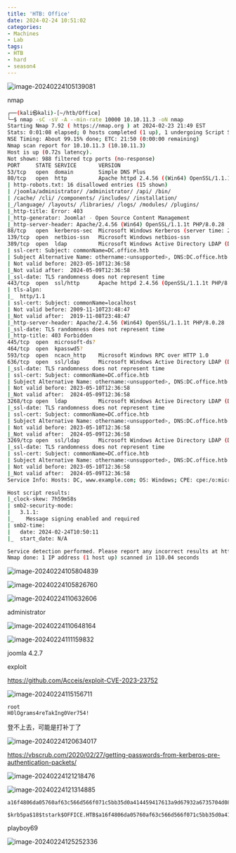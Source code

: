 ```yaml
---
title: 'HTB: Office'
date: 2024-02-24 10:51:02
categories:
- Machines
- Lab
tags:
- HTB
- hard
- season4
---
```


![image-20240224105139081](../images/image-20240224105139081.png)

nmap

```bash
┌──(kali㉿kali)-[~/htb/Office]
└─$ nmap -sC -sV -A --min-rate 10000 10.10.11.3 -oN nmap
Starting Nmap 7.92 ( https://nmap.org ) at 2024-02-23 21:49 EST
Stats: 0:01:08 elapsed; 0 hosts completed (1 up), 1 undergoing Script Scan
NSE Timing: About 99.15% done; ETC: 21:50 (0:00:00 remaining)
Nmap scan report for 10.10.11.3 (10.10.11.3)
Host is up (0.72s latency).
Not shown: 988 filtered tcp ports (no-response)
PORT     STATE SERVICE       VERSION
53/tcp   open  domain        Simple DNS Plus
80/tcp   open  http          Apache httpd 2.4.56 ((Win64) OpenSSL/1.1.1t PHP/8.0.28)
| http-robots.txt: 16 disallowed entries (15 shown)
| /joomla/administrator/ /administrator/ /api/ /bin/ 
| /cache/ /cli/ /components/ /includes/ /installation/ 
|_/language/ /layouts/ /libraries/ /logs/ /modules/ /plugins/
|_http-title: Error: 403
|_http-generator: Joomla! - Open Source Content Management
|_http-server-header: Apache/2.4.56 (Win64) OpenSSL/1.1.1t PHP/8.0.28
88/tcp   open  kerberos-sec  Microsoft Windows Kerberos (server time: 2024-02-24 10:49:17Z)
139/tcp  open  netbios-ssn   Microsoft Windows netbios-ssn
389/tcp  open  ldap          Microsoft Windows Active Directory LDAP (Domain: office.htb0., Site: Default-First-Site-Name)
| ssl-cert: Subject: commonName=DC.office.htb
| Subject Alternative Name: othername:<unsupported>, DNS:DC.office.htb
| Not valid before: 2023-05-10T12:36:58
|_Not valid after:  2024-05-09T12:36:58
|_ssl-date: TLS randomness does not represent time
443/tcp  open  ssl/http      Apache httpd 2.4.56 (OpenSSL/1.1.1t PHP/8.0.28)
| tls-alpn: 
|_  http/1.1
| ssl-cert: Subject: commonName=localhost
| Not valid before: 2009-11-10T23:48:47
|_Not valid after:  2019-11-08T23:48:47
|_http-server-header: Apache/2.4.56 (Win64) OpenSSL/1.1.1t PHP/8.0.28
|_ssl-date: TLS randomness does not represent time
|_http-title: 403 Forbidden
445/tcp  open  microsoft-ds?
464/tcp  open  kpasswd5?
593/tcp  open  ncacn_http    Microsoft Windows RPC over HTTP 1.0
636/tcp  open  ssl/ldap      Microsoft Windows Active Directory LDAP (Domain: office.htb0., Site: Default-First-Site-Name)
|_ssl-date: TLS randomness does not represent time
| ssl-cert: Subject: commonName=DC.office.htb
| Subject Alternative Name: othername:<unsupported>, DNS:DC.office.htb
| Not valid before: 2023-05-10T12:36:58
|_Not valid after:  2024-05-09T12:36:58
3268/tcp open  ldap          Microsoft Windows Active Directory LDAP (Domain: office.htb0., Site: Default-First-Site-Name)
|_ssl-date: TLS randomness does not represent time
| ssl-cert: Subject: commonName=DC.office.htb
| Subject Alternative Name: othername:<unsupported>, DNS:DC.office.htb
| Not valid before: 2023-05-10T12:36:58
|_Not valid after:  2024-05-09T12:36:58
3269/tcp open  ssl/ldap      Microsoft Windows Active Directory LDAP (Domain: office.htb0., Site: Default-First-Site-Name)
|_ssl-date: TLS randomness does not represent time
| ssl-cert: Subject: commonName=DC.office.htb
| Subject Alternative Name: othername:<unsupported>, DNS:DC.office.htb
| Not valid before: 2023-05-10T12:36:58
|_Not valid after:  2024-05-09T12:36:58
Service Info: Hosts: DC, www.example.com; OS: Windows; CPE: cpe:/o:microsoft:windows

Host script results:
|_clock-skew: 7h59m58s
| smb2-security-mode: 
|   3.1.1: 
|_    Message signing enabled and required
| smb2-time: 
|   date: 2024-02-24T10:50:11
|_  start_date: N/A

Service detection performed. Please report any incorrect results at https://nmap.org/submit/ .
Nmap done: 1 IP address (1 host up) scanned in 110.04 seconds

```

![image-20240224105804839](../images/image-20240224105804839.png)

![image-20240224105826760](../images/image-20240224105826760.png)

![image-20240224110632606](../images/image-20240224110632606.png)

administrator

![image-20240224110648164](../images/image-20240224110648164.png)

![image-20240224111159832](../images/image-20240224111159832.png)

joomla 4.2.7

exploit 

https://github.com/Acceis/exploit-CVE-2023-23752

![image-20240224115156711](../images/image-20240224115156711.png)

```
root
H0lOgrams4reTakIng0Ver754!
```

登不上去，可能是打补丁了

![image-20240224120634017](../images/image-20240224120634017.png)

https://vbscrub.com/2020/02/27/getting-passwords-from-kerberos-pre-authentication-packets/

![image-20240224121218476](../images/image-20240224121218476.png)

![image-20240224121314885](../images/image-20240224121314885.png)

```
a16f4806da05760af63c566d566f071c5bb35d0a414459417613a9d67932a6735704d0832767af226aaa7360338a34746a00a3765386f5fc
```

```
$krb5pa$18$tstark$OFFICE.HTB$a16f4806da05760af63c566d566f071c5bb35d0a414459417613a9d67932a6735704d0832767af226aaa7360338a34746a00a3765386f5fc
```

playboy69

![image-20240224125252336](../images/image-20240224125252336.png)
